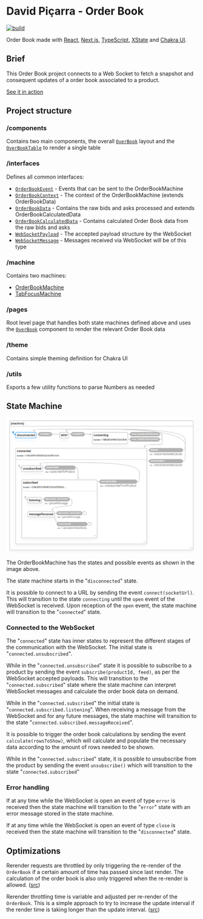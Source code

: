# David Piçarra - Order Book

[![build](https://github.com/davidpicarra/david-2021-12-03/actions/workflows/build.yml/badge.svg)](https://github.com/davidpicarra/david-2021-12-03/actions/workflows/build.yml)

Order Book made with [React][react], [Next.js][nextjs], [TypeScript][typescript], [XState][xstate] and [Chakra UI][chakraui].

## Brief

This Order Book project connects to a Web Socket to fetch a snapshot and consequent updates of a order book associated to a product.

[See it in action][orderbook]

## Project structure

### /components

Contains two main components, the overall [`OverBook`](./components/orderBook.tsx) layout and the [`OverBookTable`](./components/orderBookTable.tsx) to render a single table

### /interfaces

Defines all common interfaces:

- [`OrderBookEvent`](./interfaces/orderBook.ts#L27) - Events that can be sent to the OrderBookMachine
- [`OrderBookContext`](./interfaces/orderBook.ts#L19) - The context of the OrderBookMachine (extends OrderBookData)
- [`OrderBookData`](./interfaces/orderBook.ts#L14) - Contains the raw bids and asks processed and extends OrderBookCalculatedData
- [`OrderBookCalculatedData`](./interfaces/orderBook.ts#L6) - Contains calculated Order Book data from the raw bids and asks
- [`WebSocketPayload`](./interfaces/orderBook.ts#L38) - The accepted payload structure by the WebSocket
- [`WebSocketMessage`](./interfaces/orderBook.ts#L44) - Messages received via WebSocket will be of this type

### /machine

Contains two machines:

- [OrderBookMachine](#state-machine)
- [TabFocusMachine][tabfocusmachine]

### /pages

Root level page that handles both state machines defined above and uses the [`OverBook`](./components/orderBook.tsx) component to render the relevant Order Book data

### /theme

Contains simple theming definition for Chakra UI

### /utils

Exports a few utility functions to parse Numbers as needed

## State Machine

![state-machine](./docs/state-machine.png?raw)

The OrderBookMachine has the states and possible events as shown in the image above.

The state machine starts in the "`disconnected`" state.

It is possible to connect to a URL by sending the event `connect(socketUrl)`. This will transition to the state `connecting` until the `open` event of the WebSocket is received. Upon reception of the `open` event, the state machine will transition to the "`connected`" state.

### Connected to the WebSocket

The "`connected`" state has inner states to represent the different stages of the communication with the WebSocket. The initial state is "`connected.unsubscribed`".

While in the "`connected.unsubscribed`" state it is possible to subscribe to a product by sending the event `subscribe(productId, feed)`, as per the WebSocket accepted payloads. This will transition to the "`connected.subscribed`" state where the state machine can interpret WebSocket messages and calculate the order book data on demand.

While in the "`connected.subscribed`" the initial state is "`connected.subscribed.listening`". When receiving a message from the WebSocket and for any future messages, the state machine will transition to the state "`connected.subscribed.messageReceived`".

It is possible to trigger the order book calculations by sending the event `calculate(rowsToShow)`, which will calculate and populate the necessary data according to the amount of rows needed to be shown.

While in the "`connected.subscribed`" state, it is possible to unsubscribe from the product by sending the event `unsubscribe()` which will transition to the state "`connected.subscribed`"

### Error handling

If at any time while the WebSocket is open an event of type `error` is received then the state machine will transition to the "`error`" state with an error message stored in the state machine.

If at any time while the WebSocket is open an event of type `close` is received then the state machine will transition to the "`disconnected`" state.

## Optimizations

Rerender requests are throttled by only triggering the re-render of the `OrderBook` if a certain amount of time has passed since last render. The calculation of the order book is also only triggered when the re-render is allowed. ([src](./components/orderBook.tsx#L110-133))

Rerender throttling time is variable and adjusted per re-render of the `OrderBook`. This is a simple approach to try to increase the update interval if the render time is taking longer than the update interval. ([src](./components/orderBook.tsx#L32-41))

[orderbook]: https://david-2021-12-03.vercel.app/
[react]: https://reactjs.org/
[nextjs]: https://nextjs.org/
[xstate]: https://xstate.js.org/
[typescript]: https://www.typescriptlang.org/
[chakraui]: https://chakra-ui.com/
[tabfocusmachine]: https://xstate-catalogue.com/machines/tab-focus
